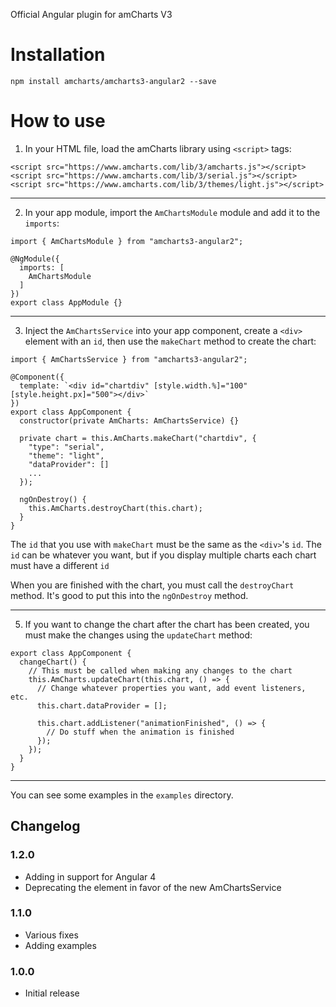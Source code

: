 Official Angular plugin for amCharts V3

Installation
============

```
npm install amcharts/amcharts3-angular2 --save
```

How to use
==========

1) In your HTML file, load the amCharts library using `<script>` tags:

```
<script src="https://www.amcharts.com/lib/3/amcharts.js"></script>
<script src="https://www.amcharts.com/lib/3/serial.js"></script>
<script src="https://www.amcharts.com/lib/3/themes/light.js"></script>
```

----

2) In your app module, import the `AmChartsModule` module and add it to the `imports`:

```
import { AmChartsModule } from "amcharts3-angular2";

@NgModule({
  imports: [
    AmChartsModule
  ]
})
export class AppModule {}
```

----

3) Inject the `AmChartsService` into your app component, create a `<div>` element with an `id`, then use the `makeChart` method to create the chart:

```
import { AmChartsService } from "amcharts3-angular2";

@Component({
  template: `<div id="chartdiv" [style.width.%]="100" [style.height.px]="500"></div>`
})
export class AppComponent {
  constructor(private AmCharts: AmChartsService) {}

  private chart = this.AmCharts.makeChart("chartdiv", {
    "type": "serial",
    "theme": "light",
    "dataProvider": []
    ...
  });

  ngOnDestroy() {
    this.AmCharts.destroyChart(this.chart);
  }
}
```

The `id` that you use with `makeChart` must be the same as the `<div>`'s `id`. The `id` can be whatever you want, but if you display multiple charts each chart must have a different `id`

When you are finished with the chart, you must call the `destroyChart` method. It's good to put this into the `ngOnDestroy` method.

----

5) If you want to change the chart after the chart has been created, you must make the changes using the `updateChart` method:

```
export class AppComponent {
  changeChart() {
    // This must be called when making any changes to the chart
    this.AmCharts.updateChart(this.chart, () => {
      // Change whatever properties you want, add event listeners, etc.
      this.chart.dataProvider = [];

      this.chart.addListener("animationFinished", () => {
        // Do stuff when the animation is finished
      });
    });
  }
}
```

----

You can see some examples in the `examples` directory.

## Changelog

### 1.2.0
* Adding in support for Angular 4
* Deprecating the <amCharts> element in favor of the new AmChartsService

### 1.1.0
* Various fixes
* Adding examples

### 1.0.0
* Initial release
